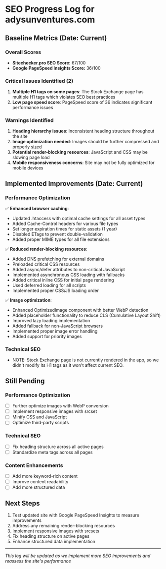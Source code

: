 # SEO Progress Log for adysunventures.com

## Baseline Metrics (Date: Current)

### Overall Scores
- **Sitechecker.pro SEO Score:** 67/100
- **Google PageSpeed Insights Score:** 36/100

### Critical Issues Identified (2)
1. **Multiple H1 tags on some pages**: The Stock Exchange page has multiple H1 tags which violates SEO best practices
2. **Low page speed score**: PageSpeed score of 36 indicates significant performance issues

### Warnings Identified
1. **Heading hierarchy issues**: Inconsistent heading structure throughout the site
2. **Image optimization needed**: Images should be further compressed and properly sized
3. **Potential render-blocking resources**: JavaScript and CSS may be slowing page load
4. **Mobile responsiveness concerns**: Site may not be fully optimized for mobile devices

## Implemented Improvements (Date: Current)

### Performance Optimization
✅ **Enhanced browser caching**:
- Updated .htaccess with optimal cache settings for all asset types
- Added Cache-Control headers for various file types
- Set longer expiration times for static assets (1 year)
- Disabled ETags to prevent double-validation
- Added proper MIME types for all file extensions

✅ **Reduced render-blocking resources**:
- Added DNS prefetching for external domains
- Preloaded critical CSS resources
- Added async/defer attributes to non-critical JavaScript
- Implemented asynchronous CSS loading with fallbacks
- Added critical inline CSS for initial page rendering
- Used deferred loading for all scripts
- Implemented proper CSS/JS loading order

✅ **Image optimization**:
- Enhanced OptimizedImage component with better WebP detection
- Added placeholder functionality to reduce CLS (Cumulative Layout Shift)
- Improved lazy loading implementation
- Added fallback for non-JavaScript browsers
- Implemented proper image error handling
- Added support for priority images

### Technical SEO
- NOTE: Stock Exchange page is not currently rendered in the app, so we didn't modify its H1 tags as it won't affect current SEO.

## Still Pending

### Performance Optimization
- [ ] Further optimize images with WebP conversion
- [ ] Implement responsive images with srcset
- [ ] Minify CSS and JavaScript
- [ ] Optimize third-party scripts

### Technical SEO
- [ ] Fix heading structure across all active pages
- [ ] Standardize meta tags across all pages

### Content Enhancements
- [ ] Add more keyword-rich content
- [ ] Improve content readability
- [ ] Add more structured data

## Next Steps
1. Test updated site with Google PageSpeed Insights to measure improvements
2. Address any remaining render-blocking resources
3. Implement responsive images with srcsets 
4. Fix heading structure on active pages
5. Enhance structured data implementation

---
*This log will be updated as we implement more SEO improvements and reassess the site's performance* 
